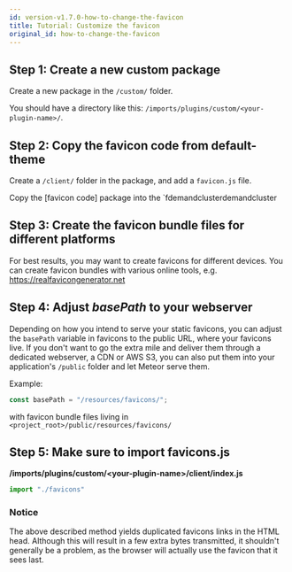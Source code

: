 ```yaml
---
id: version-v1.7.0-how-to-change-the-favicon
title: Tutorial: Customize the favicon
original_id: how-to-change-the-favicon
---
```


## Step 1: Create a new custom package

Create a new package in the `/custom/` folder.

You should have a directory like this: `/imports/plugins/custom/<your-plugin-name>/`.

## Step 2: Copy the favicon code from default-theme

Create a `/client/` folder in the package, and add a `favicon.js` file.

Copy the [favicon code] package into the `fdemandclusterdemandcluster

## Step 3: Create the favicon bundle files for different platforms

For best results, you may want to create favicons for different devices. You can create favicon bundles with various online tools, e.g. <https://realfavicongenerator.net>

## Step 4: Adjust _basePath_ to your webserver

Depending on how you intend to serve your static favicons, you can adjust the `basePath` variable in favicons to the public URL, where your favicons live. If you don't want to go the extra mile and deliver them through a dedicated webserver, a CDN or AWS S3, you can also put them into your application's `/public` folder and let Meteor serve them.

Example:

```js
const basePath = "/resources/favicons/";
```

with favicon bundle files living in `<project_root>/public/resources/favicons/`

## Step 5: Make sure to import favicons.js

**/imports/plugins/custom/&lt;your-plugin-name>/client/index.js**

```js
import "./favicons"
```

### Notice

The above described method yields duplicated favicons links in the HTML head. Although this will result in a few extra bytes transmitted, it shouldn't generally be a problem, as the browser will actually use the favicon that it sees last.
